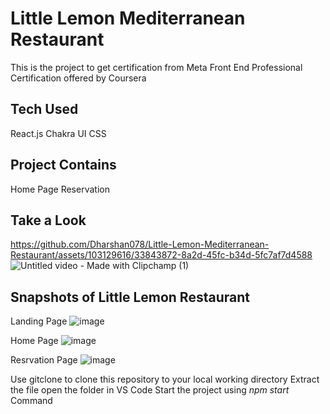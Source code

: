 # Little Lemon Mediterranean Restaurant

This is the project to get certification from Meta Front End Professional Certification offered by Coursera

## Tech Used

React.js
Chakra UI 
CSS

## Project Contains

Home Page
Reservation

## Take a Look

https://github.com/Dharshan078/Little-Lemon-Mediterranean-Restaurant/assets/103129616/33843872-8a2d-45fc-b34d-5fc7af7d4588
![Untitled video - Made with Clipchamp (1)](https://github.com/Dharshan078/Little-Lemon-Mediterranean-Restaurant/assets/103129616/8101ad40-edf0-4b27-a0ff-d93cff8e84f2)



## Snapshots of Little Lemon Restaurant 

Landing Page
![image](https://github.com/Dharshan078/Little-Lemon-Mediterranean-Restaurant/assets/103129616/b0a06609-72a2-4f6b-8562-3a0cad16cb7a)

Home Page
![image](https://github.com/Dharshan078/Little-Lemon-Mediterranean-Restaurant/assets/103129616/c75eb74d-eacf-4352-9ed8-a9dabafc8ec6)

Resrvation Page
![image](https://github.com/Dharshan078/Little-Lemon-Mediterranean-Restaurant/assets/103129616/73b01a01-d031-4b15-b471-c65b45ce9c25)


Use gitclone to clone this repository to your local working directory
Extract the file
open the folder in VS Code
Start the project using *npm start* Command
